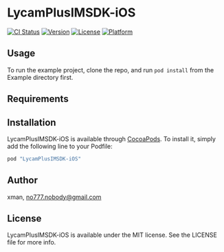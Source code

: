 # LycamPlusIMSDK-iOS

[![CI Status](http://img.shields.io/travis/xman/LycamPlusIMSDK-iOS.svg?style=flat)](https://travis-ci.org/xman/LycamPlusIMSDK-iOS)
[![Version](https://img.shields.io/cocoapods/v/LycamPlusIMSDK-iOS.svg?style=flat)](http://cocoapods.org/pods/LycamPlusIMSDK-iOS)
[![License](https://img.shields.io/cocoapods/l/LycamPlusIMSDK-iOS.svg?style=flat)](http://cocoapods.org/pods/LycamPlusIMSDK-iOS)
[![Platform](https://img.shields.io/cocoapods/p/LycamPlusIMSDK-iOS.svg?style=flat)](http://cocoapods.org/pods/LycamPlusIMSDK-iOS)

## Usage

To run the example project, clone the repo, and run `pod install` from the Example directory first.

## Requirements

## Installation

LycamPlusIMSDK-iOS is available through [CocoaPods](http://cocoapods.org). To install
it, simply add the following line to your Podfile:

```ruby
pod "LycamPlusIMSDK-iOS"
```

## Author

xman, no777.nobody@gmail.com

## License

LycamPlusIMSDK-iOS is available under the MIT license. See the LICENSE file for more info.

